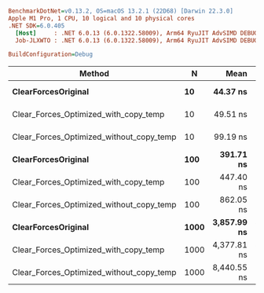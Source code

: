``` ini

BenchmarkDotNet=v0.13.2, OS=macOS 13.2.1 (22D68) [Darwin 22.3.0]
Apple M1 Pro, 1 CPU, 10 logical and 10 physical cores
.NET SDK=6.0.405
  [Host]     : .NET 6.0.13 (6.0.1322.58009), Arm64 RyuJIT AdvSIMD DEBUG
  Job-JLXWTO : .NET 6.0.13 (6.0.1322.58009), Arm64 RyuJIT AdvSIMD DEBUG

BuildConfiguration=Debug  

```
|                                   Method |    N |        Mean |     Error |    StdDev |
|----------------------------------------- |----- |------------:|----------:|----------:|
|                      **ClearForcesOriginal** |   **10** |    **44.37 ns** |  **0.098 ns** |  **0.077 ns** |
|    Clear_Forces_Optimized_with_copy_temp |   10 |    49.51 ns |  0.110 ns |  0.097 ns |
| Clear_Forces_Optimized_without_copy_temp |   10 |    99.19 ns |  0.505 ns |  0.447 ns |
|                      **ClearForcesOriginal** |  **100** |   **391.71 ns** |  **4.684 ns** |  **4.152 ns** |
|    Clear_Forces_Optimized_with_copy_temp |  100 |   447.40 ns |  1.806 ns |  1.689 ns |
| Clear_Forces_Optimized_without_copy_temp |  100 |   862.05 ns |  4.130 ns |  3.224 ns |
|                      **ClearForcesOriginal** | **1000** | **3,857.99 ns** | **53.701 ns** | **50.232 ns** |
|    Clear_Forces_Optimized_with_copy_temp | 1000 | 4,377.81 ns | 80.317 ns | 75.128 ns |
| Clear_Forces_Optimized_without_copy_temp | 1000 | 8,440.55 ns | 30.237 ns | 23.607 ns |
